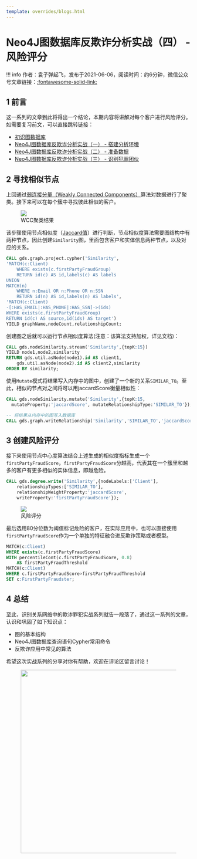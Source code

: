 ```yaml
---
template: overrides/blogs.html
---
```


# Neo4J图数据库反欺诈分析实战（四） - 风险评分

!!! info
    作者：袁子弹起飞，发布于2021-06-06，阅读时间：约6分钟，微信公众号文章链接：[:fontawesome-solid-link:]()

## 1 前言

这一系列的文章到此将得出一个结论，本期内容将讲解对每个客户进行风险评分。如需要复习前文，可以直接跳转链接：

- [初识图数据库](https://mp.weixin.qq.com/s?__biz=MzI4Mjk3NzgxOQ==&mid=2247485112&idx=1&sn=efd4f9b472a3d58378407bb6fad46a2f&chksm=eb90f5ccdce77cda0285d53331834a787364d4458a3588173c9fe8ef6953499362bd64f7c918&token=1650861834&lang=zh_CN#rd)
- [Neo4J图数据库反欺诈分析实战（一） - 搭建分析环境](https://mp.weixin.qq.com/s?__biz=MzI4Mjk3NzgxOQ==&mid=2247485213&idx=1&sn=ed9051c887847bcf35ef6e21af6005f4&chksm=eb90f469dce77d7fa1325810d537e183c65eef7067f20219eee02d6f3667d14554832103986d&token=771475859&lang=zh_CN#rd)
- [Neo4J图数据库反欺诈分析实战（二） - 准备数据](https://mp.weixin.qq.com/s?__biz=MzI4Mjk3NzgxOQ==&mid=2247485256&idx=1&sn=0d87a1d090f7282f85f3d2395372c8ed&chksm=eb90f43cdce77d2af75e6313e945a83f2309743e7e7e0855c99d9ecece6f3d24f3ad06ae80a4&token=771475859&lang=zh_CN#rd)
- [Neo4J图数据库反欺诈分析实战（三） - 识别犯罪团伙](ttps://mp.weixin.qq.com/s?__biz=MzI4Mjk3NzgxOQ==&mid=2247485261&idx=1&sn=9bbe4e099d7e199d749540797e82e443&chksm=eb90f439dce77d2fb5a8f06707844f0eef22667821f97d9e509563a36cebb2ed1903994056dd&token=1481538225&lang=zh_CN#rd)

## 2 寻找相似节点

上回通过[弱连接分量（Weakly Connected Components）](https://neo4j.com/docs/graph-data-science/current/algorithms/wcc/ 'Weakly Connected Components')算法对数据进行了聚类。接下来可以在每个簇中寻找彼此相似的客户。

<figure>
  <img src="https://cdn.jsdelivr.net/gh/BulletTech2021/Pics/img/1_V/cluster_1.png"  />
  <figcaption>WCC聚类结果</figcaption>
</figure>

该步骤使用节点相似度（[Jaccard值](https://neo4j.com/docs/graph-data-science/current/algorithms/node-similarity/#algorithms-node-similarity '节点相似度')）进行判断，节点相似度算法需要图结构中有两种节点，因此创建`Similarity`图，里面包含客户和实体信息两种节点，以及对应的关系。

```sql
CALL gds.graph.project.cypher('Similarity',
'MATCH(c:Client)
    WHERE exists(c.firstPartyFraudGroup)
    RETURN id(c) AS id,labels(c) AS labels
UNION
MATCH(n)
    WHERE n:Email OR n:Phone OR n:SSN
    RETURN id(n) AS id,labels(n) AS labels',
'MATCH(c:Client)
-[:HAS_EMAIL|:HAS_PHONE|:HAS_SSN]->(ids)
WHERE exists(c.firstPartyFraudGroup)
RETURN id(c) AS source,id(ids) AS target')
YIELD graphName,nodeCount,relationshipCount;
```

创建图之后就可以运行节点相似度算法(注意：该算法支持加权，详见文档)：

```sql
CALL gds.nodeSimilarity.stream('Similarity',{topK:15})
YIELD node1,node2,similarity
RETURN gds.util.asNode(node1).id AS client1,
    gds.util.asNode(node2).id AS client2,similarity
ORDER BY similarity;
```

使用`Mutate`模式将结果写入内存中的图中，创建了一个新的关系`SIMILAR_TO`。至此，相似的节点对之间将可以用jaccardScore衡量相似性：

```SQL
CALL gds.nodeSimilarity.mutate('Similarity',{topK:15,
  mutateProperty:'jaccardScore', mutateRelationshipType:'SIMILAR_TO'});

-- 将结果从内存中的图写入数据库
CALL gds.graph.writeRelationship('Similarity','SIMILAR_TO','jaccardScore');
```

## 3 创建风险评分

接下来使用节点中心度算法结合上述生成的相似度指标生成一个`firstPartyFraudScore`，`firstPartyFraudScore`分越高，代表其在一个簇里和越多的客户有更多相似的实体信息，即越危险。


```SQL
CALL gds.degree.write('Similarity',{nodeLabels:['Client'],
    relationshipTypes:['SIMILAR_TO'],
    relationshipWeightProperty:'jaccardScore',
    writeProperty:'firstPartyFraudScore'});
```

<figure>
  <img src="https://cdn.jsdelivr.net/gh/BulletTech2021/Pics/img/1_V/Score.png"  />
  <figcaption>风险评分</figcaption>
</figure>


最后选用80分位数为阈值标记危险的客户，在实际应用中，也可以直接使用`firstPartyFraudScore`作为一个单独的特征融合进反欺诈策略或者模型。

```sql
MATCH(c:Client)
WHERE exists(c.firstPartyFraudScore)
WITH percentileCont(c.firstPartyFraudScore, 0.8)
    AS firstPartyFraudThreshold
MATCH(c:Client)
WHERE c.firstPartyFraudScore>firstPartyFraudThreshold
SET c:FirstPartyFraudster;
```

## 4 总结

至此，识别关系网络中的欺诈罪犯实战系列就告一段落了，通过这一系列的文章，认识和巩固了如下知识点：

- 图的基本结构
- Neo4J图数据库查询语句Cypher常用命令
- 反欺诈应用中常见的算法

希望这次实战系列的分享对你有帮助，欢迎在评论区留言讨论！

<figure>
  <img src="https://cdn.jsdelivr.net/gh/BulletTech2021/Pics/2021-6-14/1623639526512-1080P%20(Full%20HD)%20-%20Tail%20Pic.png" width="500" />
</figure>
